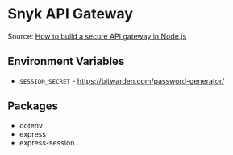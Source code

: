 # Snyk API Gateway

Source: [How to build a secure API gateway in Node.js](https://snyk.io/blog/how-to-build-secure-api-gateway-node-js/) 

## Environment Variables

- `SESSION_SECRET` - https://bitwarden.com/password-generator/

## Packages

- dotenv
- express
- express-session
